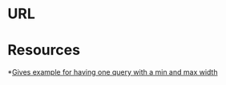 # URL

# Resources
*[Gives example for having one query with a min and max width](https://css-tricks.com/snippets/css/media-queries-for-standard-devices/)
